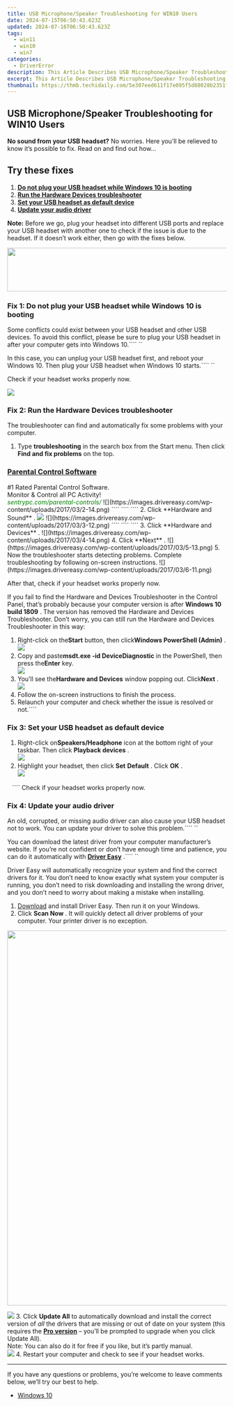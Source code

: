 ```yaml
---
title: USB Microphone/Speaker Troubleshooting for WIN10 Users
date: 2024-07-15T06:50:43.623Z
updated: 2024-07-16T06:50:43.623Z
tags:
  - win11
  - win10
  - win7
categories:
  - DriverError
description: This Article Describes USB Microphone/Speaker Troubleshooting for WIN10 Users
excerpt: This Article Describes USB Microphone/Speaker Troubleshooting for WIN10 Users
thumbnail: https://thmb.techidaily.com/5e307eed611f17e095f5d88028b2351fba3d967d59553e6950da1a4414daed51.jpg
---
```


## USB Microphone/Speaker Troubleshooting for WIN10 Users

**No sound from your USB headset?**  No worries. Here you’ll be relieved to know it’s possible to fix. Read on and find out how…

## Try these fixes

1. **[Do not plug your USB headset while Windows 10 is booting](https://malaysia-healthcare-travel-council.pxf.io/752oeg)**
2. **[Run the Hardware Devices troubleshooter](https://imp.i110150.net/r5bmpn)**
3. **[Set your USB headset as default device](https://silver-cuisine.pxf.io/nlgolx)**
4. **[Update your audio driver](https://coinrule.sjv.io/rqzonv)**

**Note:** Before we go, plug your headset into different USB ports and replace your USB headset with another one to check if the issue is due to the headset. If it doesn’t work either, then go with the fixes below.

<!-- affiliate ads begin -->
<a href="https://imp.i110150.net/c/5597632/924299/11305" target="_top" id="924299"><img src="//a.impactradius-go.com/display-ad/11305-924299" border="0" alt="" width="520" height="100"/></a>
<!-- affiliate ads end -->
### Fix 1: Do not plug your USB headset while Windows 10 is booting

 Some conflicts could exist between your USB headset and other USB devices. To avoid this conflict, please be sure to plug your USB headset in after your computer gets into Windows 10.```` ``

 In this case, you can unplug your USB headset first, and reboot your Windows 10\. Then plug your USB headset when Windows 10 starts.```` ``

Check if your headset works properly now.

<!-- affiliate ads begin -->
<a href="https://store.bitdefender.com/affiliate.php?ACCOUNT=BITLATIN&AFFILIATE=108875&PATH=http%3A%2F%2Fwww.bitdefender.com%2Fbusiness%3FAFFILIATE%3D108875%26RESOURCE%3D30%2525%2BOff%2Ball%2BGravityZone%2BProducts"><img src="https://www.bitdefender.com/content/dam/bitdefender/business/campaign/1200X628.png" border="0"></a>
<!-- affiliate ads end -->
### Fix 2: Run the Hardware Devices troubleshooter

 The troubleshooter can find and automatically fix some problems with your computer.

1. Type **troubleshooting**  in the search box from the Start menu. Then click **Find and fix problems**  on the top.  
<!-- affiliate ads begin -->
<h3 id="200610"><a href="https://sentrypc.7eer.net/c/5597632/200610/3022">Parental Control Software</a></h3>
<span class="text-ad-content">
	#1 Rated Parental Control Software.<br/>
	Monitor & Control all PC Activity!<br/>
		<cite style="color:green">sentrypc.com/parental-controls/</cite>
	</span><img height="0" width="0" src="https://sentrypc.7eer.net/i/5597632/200610/3022" style="position:absolute;visibility:hidden;" border="0" />
<!-- affiliate ads end -->
![](https://images.drivereasy.com/wp-content/uploads/2017/03/2-14.png)  
```` ```` ````
2. Click **Hardware and Sound** .  
<!-- affiliate ads begin -->
<a href="https://secure.2checkout.com/order/checkout.php?PRODS=3851691&QTY=1&AFFILIATE=108875&CART=1"><img src="http://www.aiseesoft.com/avangate/30p/banner.jpg" border="0"></a>
<!-- affiliate ads end -->
![](https://images.drivereasy.com/wp-content/uploads/2017/03/3-12.png)  
```` ```` ````
3. Click **Hardware and Devices** .  
![](https://images.drivereasy.com/wp-content/uploads/2017/03/4-14.png)
4. Click **Next** .  
![](https://images.drivereasy.com/wp-content/uploads/2017/03/5-13.png)
5. Now the troubleshooter starts detecting problems. Complete troubleshooting by following on-screen instructions.  
![](https://images.drivereasy.com/wp-content/uploads/2017/03/6-11.png)

After that, check if your headset works properly now.

 If you fail to find the Hardware and Devices Troubleshooter in the Control Panel, that’s probably because your computer version is after **Windows 10 build 1809** . The version has removed the Hardware and Devices Troubleshooter. Don’t worry, you can still run the Hardware and Devices Troubleshooter in this way:

1. Right-click on the**Start** button, then click**Windows PowerShell (Admin)** .  
![](https://images.drivereasy.com/wp-content/uploads/2019/08/2020-05-07_15-52-49.jpg)
2. Copy and paste**msdt.exe -id DeviceDiagnostic** in the PowerShell, then press the**Enter** key.  
![](https://images.drivereasy.com/wp-content/uploads/2019/08/2020-05-07_16-02-37.jpg)
3. You’ll see the**Hardware and Devices** window popping out. Click**Next** .  
![](https://images.drivereasy.com/wp-content/uploads/2019/08/2020-05-07_16-05-33.jpg)
4. Follow the on-screen instructions to finish the process.
5. Relaunch your computer and check whether the issue is resolved or not.````

### Fix 3: Set your USB headset as default device

1. Right-click on**Speakers/Headphone** icon at the bottom right of your taskbar. Then click **Playback devices** .  
![](https://images.drivereasy.com/wp-content/uploads/2017/03/7-7.png)
2. Highlight your headset, then click **Set** **Default** . Click **OK** .  
![](https://images.drivereasy.com/wp-content/uploads/2017/03/8-9.png)

```` ```` ```` Check if your headset works properly now.

### Fix 4: Update your audio driver

 An old, corrupted, or missing audio driver can also cause your USB headset not to work. You can update your driver to solve this problem.```` ``

 You can download the latest driver from your computer manufacturer’s website. If you’re not confident or don’t have enough time and patience, you can do it automatically with **[Driver Easy](https://tools.techidaily.com/drivereasy/download/)**  .```` ``

 Driver Easy will automatically recognize your system and find the correct drivers for it. You don’t need to know exactly what system your computer is running, you don’t need to risk downloading and installing the wrong driver, and you don’t need to worry about making a mistake when installing.

1. [Download](https://tools.techidaily.com/drivereasy/download/)   and install Driver Easy. Then run it on your Windows.
2. Click **Scan Now** . It will quickly detect all driver problems of your computer. Your printer driver is no exception.  
<!-- affiliate ads begin -->
<a href="https://propmoneyinc.pxf.io/c/5597632/1803115/14559" target="_top" id="1803115"><img src="//a.impactradius-go.com/display-ad/14559-1803115" border="0" alt="" width="859" height="859"/></a><img height="0" width="0" src="https://imp.pxf.io/i/5597632/1803115/14559" style="position:absolute;visibility:hidden;" border="0" />
<!-- affiliate ads end -->
![](https://images.drivereasy.com/wp-content/uploads/2017/03/SCAN.jpg)
3. Click **Update All**  to automatically download and install the correct version of _all_ the drivers that are missing or out of date on your system (this requires the [**Pro version**](https://tools.techidaily.com/drivereasy/download/) – you’ll be prompted to upgrade when you click Update All).  
 Note: You can also do it for free if you like, but it’s partly manual.  
![](https://images.drivereasy.com/wp-content/uploads/2017/03/Sound-driver.jpg)
4. Restart your computer and check to see if your headset works.

---

 If you have any questions or problems, you’re welcome to leave comments below, we’ll try our best to help.

* [Windows 10](https://tools.techidaily.com/drivereasy/download/)

<ins class="adsbygoogle"
     style="display:block"
     data-ad-format="autorelaxed"
     data-ad-client="ca-pub-7571918770474297"
     data-ad-slot="1223367746"></ins>



<ins class="adsbygoogle"
     style="display:block"
     data-ad-client="ca-pub-7571918770474297"
     data-ad-slot="8358498916"
     data-ad-format="auto"
     data-full-width-responsive="true"></ins>


